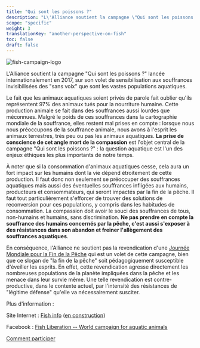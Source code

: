 ```yaml
---
title: "Qui sont les poissons ?"
description: "L\'Alliance soutient la campagne \"Qui sont les poissons ?\" lancée internationalement en 2017, sur son volet de sensibilisation aux souffrances invisibilisées des \"sans voix\" que sont les vastes populations aquatiques."
scope: "specific"
weight: 3
translationKey: "another-perspective-on-fish"
toc: false
draft: false
---
```


![fish-campaign-logo](/images/fish-campaign.png)

L'Alliance soutient la campagne "Qui sont les poissons ?" lancée internationalement en 2017, sur son volet de sensibilisation aux souffrances invisibilisées des "sans voix" que sont les vastes populations aquatiques.

Le fait que les animaux aquatiques soient privés de parole fait oublier qu'ils représentent 97% des animaux tués pour la nourriture humaine. Cette production animale se fait dans des souffrances aussi lourdes que méconnues. Malgré le poids de ces souffrances dans la cartographie mondiale de la souffrance, elles restent mal prises en compte : lorsque nous nous préoccupons de la souffrance animale, nous avons à l'esprit les animaux terrestres, très peu ou pas les animaux aquatiques. **La prise de conscience de cet angle mort de la compassion** est l'objet central de la campagne "Qui sont les poissons ?" : la question aquatique est l'un des enjeux éthiques les plus importants de notre temps.

À noter que si la consommation d'animaux aquatiques cesse, cela aura un fort impact sur les humains dont la vie dépend étroitement de cette production. Il faut donc non seulement se préoccuper des souffrances aquatiques mais aussi des éventuelles souffrances infligées aux humains, producteurs et consommateurs, qui seront impactés par la fin de la pêche. Il faut tout particulièrement s'efforcer de trouver des solutions de reconversion pour ces populations, y compris dans les habitudes de consommation. La compassion doit avoir le souci des souffrances de tous, non-humains et humains, sans discrimination. **Ne pas prendre en compte la souffrance des humains concernés par la pêche, c'est aussi s'exposer à des résistances dans son abandon et freiner l'allègement des souffrances aquatiques**.

En conséquence, l'Alliance ne soutient pas la revendication d'une [Journée Mondiale pour la Fin de la Pêche](https://www.end-of-fishing.org/fr/) qui est un volet de cette campagne, bien que ce slogan de "la fin de la pêche" soit pédagogiquement susceptible d'éveiller les esprits. En effet, cette revendication agresse directement les nombreuses populations de la planète impliquées dans la pêche et les menace dans leur survie même. Une telle revendication est contre-productive, dans le contexte actuel, par l'intensité des résistances de "légitime défense" qu'elle va nécessairement susciter.

Plus d'information :

Site Internet : [Fish info](http://fish.info/) ([en construction](https://www.end-of-fishing.org/fr/la-campagne-qui-sont-les-poissons/))

Facebook : [Fish Liberation -- World campaign for aquatic animals](https://www.facebook.com/FishLiberation/)

[Comment participer](https://www.end-of-fishing.org/fr/participer-jmfp/)
